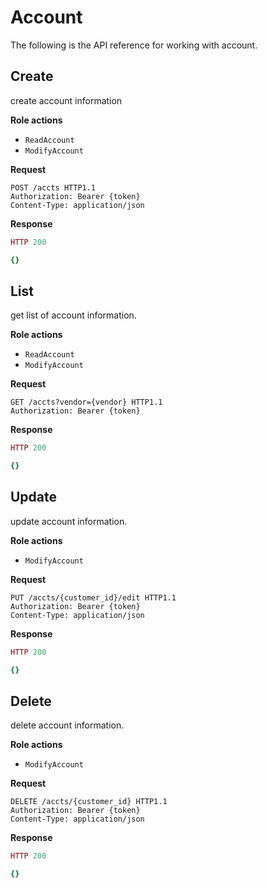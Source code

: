 # Account

The following is the API reference for working with account.

## Create

create account information

**Role actions**

- `ReadAccount` 
- `ModifyAccount`

**Request**

```http
POST /accts HTTP1.1
Authorization: Bearer {token}
Content-Type: application/json

```

**Response**

```ruby
HTTP 200

{}
```

## List

get list of account information.

**Role actions**

- `ReadAccount` 
- `ModifyAccount`

**Request**

```http
GET /accts?vendor={vendor} HTTP1.1
Authorization: Bearer {token}

```

**Response**

```ruby
HTTP 200

{}
```


## Update

update account information.

**Role actions**

- `ModifyAccount`

**Request**

```http
PUT /accts/{customer_id}/edit HTTP1.1
Authorization: Bearer {token}
Content-Type: application/json

```

**Response**

```ruby
HTTP 200

{}
```

## Delete

delete account information.

**Role actions**

- `ModifyAccount`

**Request**

```http
DELETE /accts/{customer_id} HTTP1.1
Authorization: Bearer {token}
Content-Type: application/json

```

**Response**

```ruby
HTTP 200

{}
```
